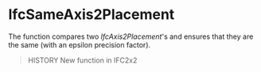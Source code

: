 # IfcSameAxis2Placement

The function compares two _IfcAxis2Placement_'s and ensures that they are the same (with an epsilon precision factor).<!-- end of definition -->

> HISTORY New function in IFC2x2
